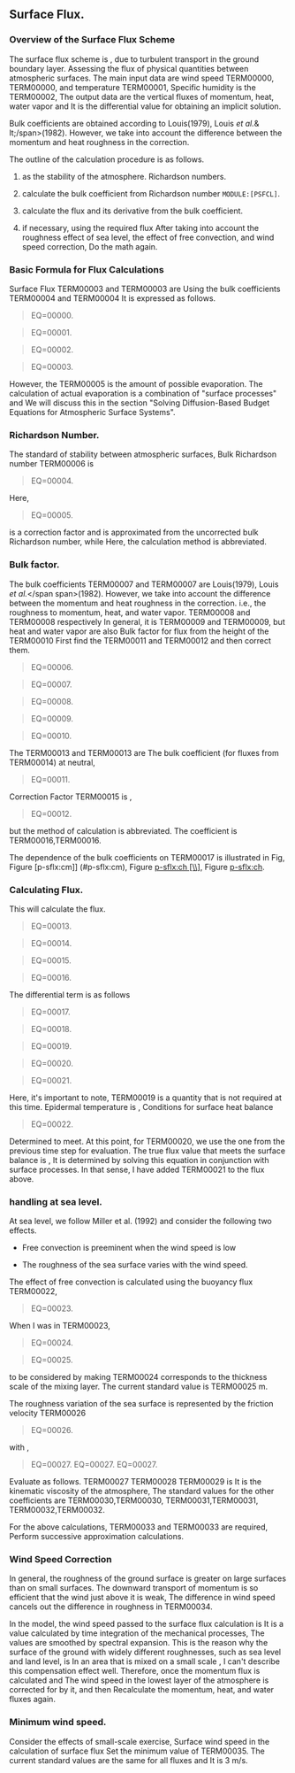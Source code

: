 ## Surface Flux.

### Overview of the Surface Flux Scheme

The surface flux scheme is ,
due to turbulent transport in the ground boundary layer.
Assessing the flux of physical quantities between atmospheric surfaces.
The main input data are wind speed TERM00000, TERM00000, and temperature TERM00001, Specific humidity is the TERM00002,
The output data are the vertical fluxes of momentum, heat, water vapor and
It is the differential value for obtaining an implicit solution.

Bulk coefficients are obtained according to Louis(1979), Louis <span>*et al.*& lt;/span>(1982).
However, we take into account the difference between the momentum and heat roughness in the correction.

The outline of the calculation procedure is as follows.

1. as the stability of the atmosphere.
     Richardson numbers.

2. calculate the bulk coefficient from Richardson number `MODULE:[PSFCL]`.

3. calculate the flux and its derivative from the bulk coefficient.

4. if necessary, using the required flux
 After taking into account the roughness effect of sea level, the effect of free convection, and wind speed correction,
 Do the math again.

### Basic Formula for Flux Calculations

Surface Flux TERM00003 and TERM00003 are
Using the bulk coefficients TERM00004 and TERM00004
It is expressed as follows.

> EQ=00000.

> EQ=00001.

> EQ=00002.

> EQ=00003.

However, the TERM00005 is the amount of possible evaporation.
The calculation of actual evaporation is a combination of "surface processes" and
We will discuss this in the section "Solving Diffusion-Based Budget Equations for Atmospheric Surface Systems".

### Richardson Number.

The standard of stability between atmospheric surfaces,
Bulk Richardson number TERM00006 is

> EQ=00004.

Here,

> EQ=00005.

is a correction factor and is approximated from the uncorrected bulk Richardson number, while
Here, the calculation method is abbreviated.

### Bulk factor.

The bulk coefficients TERM00007 and TERM00007 are
Louis(1979), Louis <span>*et al.*</span span>(1982).
However, we take into account the difference between the momentum and heat roughness in the correction.
i.e., the roughness to momentum, heat, and water vapor.
TERM00008 and TERM00008 respectively
In general, it is TERM00009 and TERM00009, but heat and water vapor are also
Bulk factor for flux from the height of the TERM00010
First find the TERM00011 and TERM00012 and then correct them.

> EQ=00006.

> EQ=00007.

> EQ=00008.

> EQ=00009.

> EQ=00010.

The TERM00013 and TERM00013 are
The bulk coefficient (for fluxes from TERM00014) at neutral,

> EQ=00011.

Correction Factor TERM00015 is ,

> EQ=00012.

but the method of calculation is abbreviated.
The coefficient is TERM00016,TERM00016.

The dependence of the bulk coefficients on TERM00017 is illustrated in Fig,
Figure [p-sflx:cm\]] (#p-sflx:cm), Figure [p-sflx:ch [\\\\]](#p-sflx:ch), Figure [p-sflx:ch](#p-sflx:ch).

### Calculating Flux.

This will calculate the flux.

> EQ=00013.

> EQ=00014.

> EQ=00015.

> EQ=00016.

The differential term is as follows

> EQ=00017.

> EQ=00018.

> EQ=00019.

> EQ=00020.

> EQ=00021.

Here, it's important to note,
TERM00019 is a quantity that is not required at this time.
Epidermal temperature is ,
Conditions for surface heat balance

> EQ=00022.

Determined to meet.
At this point, for TERM00020, we use the one from the previous time step for evaluation.
The true flux value that meets the surface balance is ,
It is determined by solving this equation in conjunction with surface processes.
In that sense, I have added TERM00021 to the flux above.

### handling at sea level.

At sea level, we follow Miller et al. (1992) and consider the following two effects.

 - Free convection is preeminent when the wind speed is low

 - The roughness of the sea surface varies with the wind speed.

The effect of free convection is calculated using the buoyancy flux TERM00022,

> EQ=00023.

When I was in TERM00023,

> EQ=00024.

> EQ=00025.

to be considered by making TERM00024 corresponds to the thickness scale of the mixing layer.
The current standard value is TERM00025 m.

The roughness variation of the sea surface is represented by the friction velocity TERM00026

> EQ=00026.

with ,

> EQ=00027.
> EQ=00027.
> EQ=00027.

Evaluate as follows. TERM00027 TERM00028 TERM00029 is
It is the kinematic viscosity of the atmosphere,
The standard values for the other coefficients are
TERM00030,TERM00030,
TERM00031,TERM00031,
TERM00032,TERM00032.

For the above calculations, TERM00033 and TERM00033 are required,
Perform successive approximation calculations.

### Wind Speed Correction

In general, the roughness of the ground surface is greater on large surfaces than on small surfaces.
The downward transport of momentum is so efficient that the wind just above it is weak,
The difference in wind speed cancels out the difference in roughness in TERM00034.

In the model, the wind speed passed to the surface flux calculation is
It is a value calculated by time integration of the mechanical processes,
The values are smoothed by spectral expansion.
This is the reason why the surface of the ground with widely different roughnesses, such as sea level and land level, is
In an area that is mixed on a small scale ,
I can't describe this compensation effect well.
Therefore, once the momentum flux is calculated and
The wind speed in the lowest layer of the atmosphere is corrected for by it, and then
Recalculate the momentum, heat, and water fluxes again.

### Minimum wind speed.

Consider the effects of small-scale exercise,
Surface wind speed in the calculation of surface flux
Set the minimum value of TERM00035.
The current standard values are the same for all fluxes and
It is 3 m/s.
